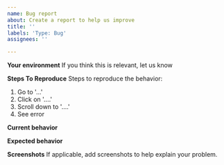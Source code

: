 ```yaml
---
name: Bug report
about: Create a report to help us improve
title: ''
labels: 'Type: Bug'
assignees: ''

---
```


**Your environment**
If you think this is relevant, let us know

**Steps To Reproduce**
Steps to reproduce the behavior:
1. Go to '...'
2. Click on '....'
3. Scroll down to '....'
4. See error

**Current behavior**

**Expected behavior**

**Screenshots**
If applicable, add screenshots to help explain your problem.
